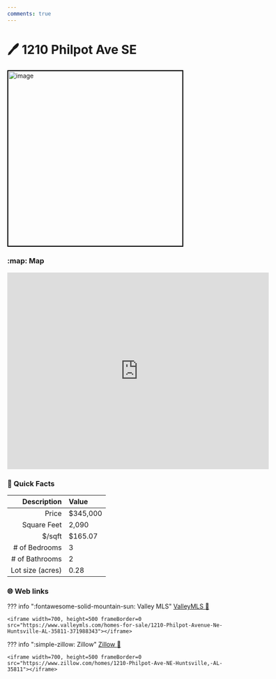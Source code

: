 ```yaml
---
comments: true
---
```


# 🖊 1210 Philpot Ave SE

<img
    src="https://realestatedigital.propertiescdn.com/ListingImages/alnaris-p/images/0/0/21861766.jpg" 
    alt="image" 
    width="400" 
    style="border:2px solid black">

### :map: Map

<iframe src="https://www.google.com/maps/embed?pb=!1m18!1m12!1m3!1d3278.2305959497576!2d-86.5723798238278!3d34.74978358057686!2m3!1f0!2f0!3f0!3m2!1i1024!2i768!4f13.1!3m3!1m2!1s0x886214c7dc9c2fbb%3A0xa269a2db221927f!2s1210%20Philpot%20Ave%20NE%2C%20Huntsville%2C%20AL%2035811!5e0!3m2!1sen!2sus!4v1717081133838!5m2!1sen!2sus" width="600" height="450" style="border:0;" allowfullscreen="" loading="lazy" referrerpolicy="no-referrer-when-downgrade"></iframe>

### :open_file_folder: Quick Facts

| Description       | Value |
| ----------------: | :---- |
| Price             | $345,000 |
| Square Feet       | 2,090 |
| $/sqft            | $165.07 |
| # of Bedrooms     | 3 |
| # of Bathrooms    | 2 |
| Lot size (acres)  | 0.28 |

### :globe_with_meridians: Web links

??? info ":fontawesome-solid-mountain-sun:  Valley MLS"
    [ValleyMLS 	:link:](https://www.valleymls.com/homes-for-sale/1210-Philpot-Avenue-Ne-Huntsville-AL-35811-371988343)

    <iframe width=700, height=500 frameBorder=0 src="https://www.valleymls.com/homes-for-sale/1210-Philpot-Avenue-Ne-Huntsville-AL-35811-371988343"></iframe>

??? info ":simple-zillow:  Zillow"
    [Zillow :link:](https://www.zillow.com/homes/1210-Philpot-Ave-NE-Huntsville,-AL-35811)

    <iframe width=700, height=500 frameBorder=0 src="https://www.zillow.com/homes/1210-Philpot-Ave-NE-Huntsville,-AL-35811"></iframe>